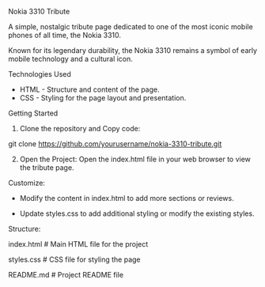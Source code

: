 Nokia 3310 Tribute

A simple, nostalgic tribute page dedicated to one of the most iconic mobile phones of all time, the Nokia 3310.
 
Known for its legendary durability, the Nokia 3310 remains a symbol of early mobile technology and a cultural icon.

Technologies Used

- HTML - Structure and content of the page.
- CSS - Styling for the page layout and presentation.

Getting Started

1. Clone the repository and Copy code:

git clone https://github.com/yourusername/nokia-3310-tribute.git

2. Open the Project: Open the index.html file in your web browser to view the tribute page.

Customize:

- Modify the content in index.html to add more sections or reviews.

- Update styles.css to add additional styling or modify the existing styles.

Structure:

index.html      # Main HTML file for the project

styles.css      # CSS file for styling the page

README.md       # Project README file
